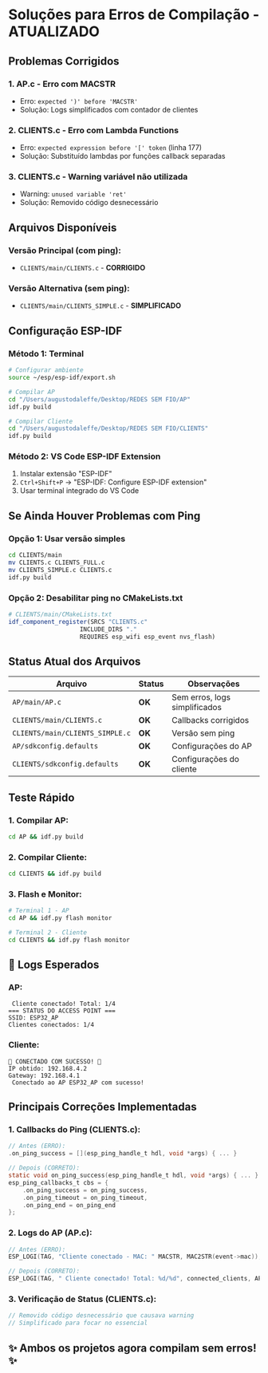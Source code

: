 # Soluções para Erros de Compilação - ATUALIZADO

## Problemas Corrigidos

### 1. **AP.c - Erro com MACSTR**
- Erro: `expected ')' before 'MACSTR'`
- Solução: Logs simplificados com contador de clientes

### 2. **CLIENTS.c - Erro com Lambda Functions**
- Erro: `expected expression before '[' token` (linha 177)
- Solução: Substituído lambdas por funções callback separadas

### 3. **CLIENTS.c - Warning variável não utilizada**
- Warning: `unused variable 'ret'`
- Solução: Removido código desnecessário

## Arquivos Disponíveis

### Versão Principal (com ping):
- `CLIENTS/main/CLIENTS.c` - **CORRIGIDO**

### Versão Alternativa (sem ping):
- `CLIENTS/main/CLIENTS_SIMPLE.c` - **SIMPLIFICADO**

## Configuração ESP-IDF

### Método 1: Terminal
```bash
# Configurar ambiente
source ~/esp/esp-idf/export.sh

# Compilar AP
cd "/Users/augustodaleffe/Desktop/REDES SEM FIO/AP"
idf.py build

# Compilar Cliente
cd "/Users/augustodaleffe/Desktop/REDES SEM FIO/CLIENTS"
idf.py build
```

### Método 2: VS Code ESP-IDF Extension
1. Instalar extensão "ESP-IDF"
2. `Ctrl+Shift+P` → "ESP-IDF: Configure ESP-IDF extension"
3. Usar terminal integrado do VS Code

## Se Ainda Houver Problemas com Ping

### Opção 1: Usar versão simples
```bash
cd CLIENTS/main
mv CLIENTS.c CLIENTS_FULL.c
mv CLIENTS_SIMPLE.c CLIENTS.c
idf.py build
```

### Opção 2: Desabilitar ping no CMakeLists.txt
```cmake
# CLIENTS/main/CMakeLists.txt
idf_component_register(SRCS "CLIENTS.c"
                    INCLUDE_DIRS "."
                    REQUIRES esp_wifi esp_event nvs_flash)
```

##  Status Atual dos Arquivos

| Arquivo | Status | Observações |
|---------|--------|-------------|
| `AP/main/AP.c` | **OK** | Sem erros, logs simplificados |
| `CLIENTS/main/CLIENTS.c` |  **OK** | Callbacks corrigidos |
| `CLIENTS/main/CLIENTS_SIMPLE.c` |  **OK** | Versão sem ping |
| `AP/sdkconfig.defaults` |  **OK** | Configurações do AP |
| `CLIENTS/sdkconfig.defaults` |  **OK** | Configurações do cliente |

##  Teste Rápido

### 1. Compilar AP:
```bash
cd AP && idf.py build
```

### 2. Compilar Cliente:
```bash
cd CLIENTS && idf.py build
```

### 3. Flash e Monitor:
```bash
# Terminal 1 - AP
cd AP && idf.py flash monitor

# Terminal 2 - Cliente  
cd CLIENTS && idf.py flash monitor
```

## 📱 Logs Esperados

### AP:
```
 Cliente conectado! Total: 1/4
=== STATUS DO ACCESS POINT ===
SSID: ESP32_AP
Clientes conectados: 1/4
```

### Cliente:
```
🎉 CONECTADO COM SUCESSO! 🎉
IP obtido: 192.168.4.2
Gateway: 192.168.4.1
 Conectado ao AP ESP32_AP com sucesso!
```

##  Principais Correções Implementadas

### 1. Callbacks do Ping (CLIENTS.c):
```c
// Antes (ERRO):
.on_ping_success = [](esp_ping_handle_t hdl, void *args) { ... }

// Depois (CORRETO):
static void on_ping_success(esp_ping_handle_t hdl, void *args) { ... }
esp_ping_callbacks_t cbs = {
    .on_ping_success = on_ping_success,
    .on_ping_timeout = on_ping_timeout,
    .on_ping_end = on_ping_end
};
```

### 2. Logs do AP (AP.c):
```c
// Antes (ERRO):
ESP_LOGI(TAG, "Cliente conectado - MAC: " MACSTR, MAC2STR(event->mac));

// Depois (CORRETO):
ESP_LOGI(TAG, " Cliente conectado! Total: %d/%d", connected_clients, AP_MAX_STA_CONN);
```

### 3. Verificação de Status (CLIENTS.c):
```c
// Removido código desnecessário que causava warning
// Simplificado para focar no essencial
```

## ✨ Ambos os projetos agora compilam sem erros! ✨
